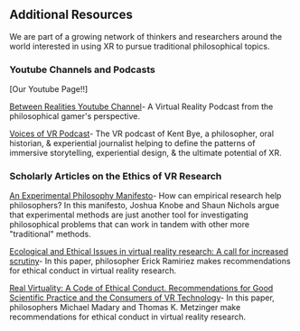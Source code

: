 ## Additional Resources

We are part of a growing network of thinkers and researchers around the world interested in using XR to pursue traditional philosophical topics. 


### Youtube Channels and Podcasts
[Our Youtube Page!!]

[Between Realities Youtube Channel](https://www.youtube.com/channel/UCeA0Q6k4xll-6q0FZ9IF4OQ)- A Virtual Reality Podcast from the philosophical gamer's perspective.

[Voices of VR Podcast](https://voicesofvr.com/)- The VR podcast of Kent Bye, a philosopher, oral historian, & experiential journalist helping to define the patterns of immersive storytelling, experiential design, & the ultimate potential of XR.

### Scholarly Articles on the Ethics of VR Research

[An Experimental Philosophy Manifesto](https://github.com/vmasc-odu/Virginia-Philosophy-Reality-Lab/blob/main/Philosophy%20Resources/Knobe%20and%20Nichols-%20An%20Experimental%20Philosophy%20Manifesto.pdf)- How can empirical research help philosophers?  In this manifesto, Joshua Knobe and Shaun Nichols argue that experimental methods are just another tool for investigating philosophical problems that can work in tandem with other more "traditional" methods.

[Ecological and Ethical Issues in virtual reality research: A call for increased scrutiny](https://github.com/vmasc-odu/Virginia-Philosophy-Reality-Lab/blob/main/Philosophy%20Resources/Ramirez-%20Ecological%20and%20ethical%20issues%20in%20virtual%20reality%20research-%20A%20call%20for%20increased%20scrutiny.pdf)- In this paper, philosopher Erick Ramiriez makes recommendations for ethical conduct in virtual reality research.

[Real Virtuality: A Code of Ethical Conduct. Recommendations for Good Scientific Practice and the Consumers of VR Technology](https://github.com/vmasc-odu/Virginia-Philosophy-Reality-Lab/blob/main/Philosophy%20Resources/Madary%20%26%20Metzinger-%20Real%20Virtuality%20a%20Code%20of%20Ethical%20Conduct.pdf)- In this paper, philosophers Michael Madary and Thomas K. Metzinger make recommendations for ethical conduct in virtual reality research. 

